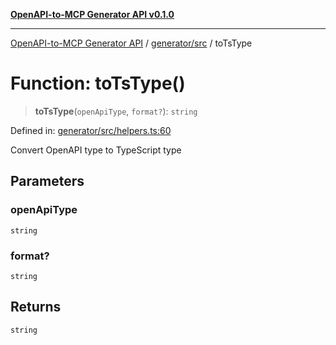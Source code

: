 [**OpenAPI-to-MCP Generator API v0.1.0**](../../../README.md)

***

[OpenAPI-to-MCP Generator API](../../../modules.md) / [generator/src](../README.md) / toTsType

# Function: toTsType()

> **toTsType**(`openApiType`, `format?`): `string`

Defined in: [generator/src/helpers.ts:60](https://github.com/salacoste/openapi-mcp-generator/blob/fda5c6400a831cddbad9eacd652e11b2f7410b22/packages/generator/src/helpers.ts#L60)

Convert OpenAPI type to TypeScript type

## Parameters

### openApiType

`string`

### format?

`string`

## Returns

`string`
